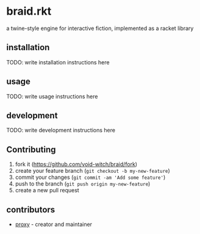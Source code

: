 # braid.rkt

a twine-style engine for interactive fiction, implemented as a racket library

## installation

TODO: write installation instructions here

## usage

TODO: write usage instructions here

## development

TODO: write development instructions here

## Contributing

1. fork it (<https://github.com/void-witch/braid/fork>)
2. create your feature branch (`git checkout -b my-new-feature`)
3. commit your changes (`git commit -am 'Add some feature'`)
4. push to the branch (`git push origin my-new-feature`)
5. create a new pull request

## contributors

- [proxy](https://github.com/void-witch) - creator and maintainer
